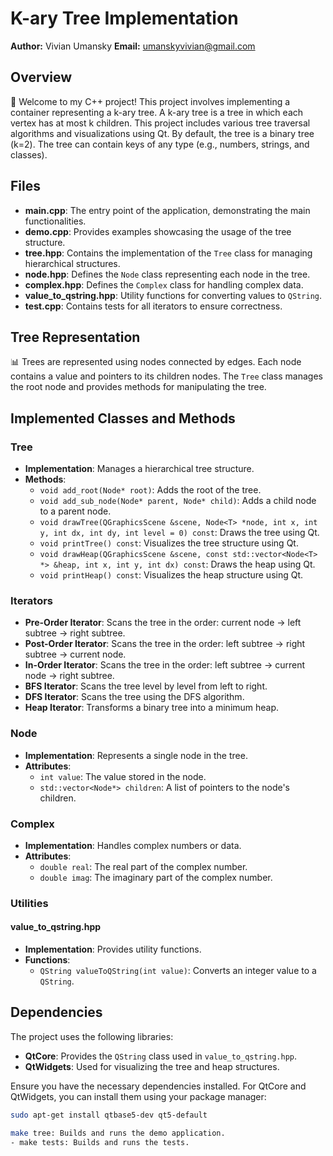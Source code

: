 # K-ary Tree Implementation

**Author:** Vivian Umansky
**Email:** umanskyvivian@gmail.com

## Overview

👋 Welcome to my C++ project! This project involves implementing a container representing a k-ary tree. A k-ary tree is a tree in which each vertex has at most k children. This project includes various tree traversal algorithms and visualizations using Qt. By default, the tree is a binary tree (k=2). The tree can contain keys of any type (e.g., numbers, strings, and classes).

## Files

- **main.cpp**: The entry point of the application, demonstrating the main functionalities.
- **demo.cpp**: Provides examples showcasing the usage of the tree structure.
- **tree.hpp**: Contains the implementation of the `Tree` class for managing hierarchical structures.
- **node.hpp**: Defines the `Node` class representing each node in the tree.
- **complex.hpp**: Defines the `Complex` class for handling complex data.
- **value_to_qstring.hpp**: Utility functions for converting values to `QString`.
- **test.cpp**: Contains tests for all iterators to ensure correctness.


## Tree Representation

📊 Trees are represented using nodes connected by edges. Each node contains a value and pointers to its children nodes. The `Tree` class manages the root node and provides methods for manipulating the tree.

## Implemented Classes and Methods

### Tree

- **Implementation**: Manages a hierarchical tree structure.
- **Methods**:
  - `void add_root(Node* root)`: Adds the root of the tree.
  - `void add_sub_node(Node* parent, Node* child)`: Adds a child node to a parent node.
  - `void drawTree(QGraphicsScene &scene, Node<T> *node, int x, int y, int dx, int dy, int level = 0) const`: Draws the tree using Qt.
  - `void printTree() const`: Visualizes the tree structure using Qt.
  - `void drawHeap(QGraphicsScene &scene, const std::vector<Node<T> *> &heap, int x, int y, int dx) const`: Draws the heap using Qt.
  - `void printHeap() const`: Visualizes the heap structure using Qt.

### Iterators

- **Pre-Order Iterator**: Scans the tree in the order: current node -> left subtree -> right subtree.
- **Post-Order Iterator**: Scans the tree in the order: left subtree -> right subtree -> current node.
- **In-Order Iterator**: Scans the tree in the order: left subtree -> current node -> right subtree.
- **BFS Iterator**: Scans the tree level by level from left to right.
- **DFS Iterator**: Scans the tree using the DFS algorithm.
- **Heap Iterator**: Transforms a binary tree into a minimum heap.

### Node

- **Implementation**: Represents a single node in the tree.
- **Attributes**:
  - `int value`: The value stored in the node.
  - `std::vector<Node*> children`: A list of pointers to the node's children.

### Complex

- **Implementation**: Handles complex numbers or data.
- **Attributes**:
  - `double real`: The real part of the complex number.
  - `double imag`: The imaginary part of the complex number.

### Utilities

#### value_to_qstring.hpp

- **Implementation**: Provides utility functions.
- **Functions**:
  - `QString valueToQString(int value)`: Converts an integer value to a `QString`.


## Dependencies

The project uses the following libraries:

- **QtCore**: Provides the `QString` class used in `value_to_qstring.hpp`.
- **QtWidgets**: Used for visualizing the tree and heap structures.

Ensure you have the necessary dependencies installed. For QtCore and QtWidgets, you can install them using your package manager:

```sh
sudo apt-get install qtbase5-dev qt5-default

make tree: Builds and runs the demo application.
- make tests: Builds and runs the tests.
